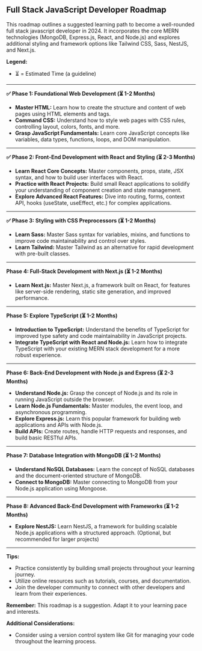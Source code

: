 ## Full Stack JavaScript Developer Roadmap

This roadmap outlines a suggested learning path to become a well-rounded full stack javascript developer in 2024. It incorporates the core MERN technologies (MongoDB, Express.js, React, and Node.js) and explores additional styling and framework options like Tailwind CSS, Sass, NestJS, and Next.js.

**Legend:**

* ⏳ = Estimated Time (a guideline)

---

**✅ Phase 1: Foundational Web Development (⏳ 1-2 Months)**

* **Master HTML:** Learn how to create the structure and content of web pages using HTML elements and tags.
* **Command CSS:** Understand how to style web pages with CSS rules, controlling layout, colors, fonts, and more.
* **Grasp JavaScript Fundamentals:** Learn core JavaScript concepts like variables, data types, functions, loops, and DOM manipulation.

---

**✅ Phase 2: Front-End Development with React and Styling (⏳ 2-3 Months)**

* **Learn React Core Concepts:** Master components, props, state, JSX syntax, and how to build user interfaces with React.
* **Practice with React Projects:** Build small React applications to solidify your understanding of component creation and state management.
* **Explore Advanced React Features:** Dive into routing, forms, context API, hooks (useState, useEffect, etc.) for complex applications.

---

**✅ Phase 3: Styling with CSS Preprocessors (⏳ 1-2 Months)**

* **Learn Sass:** Master Sass syntax for variables, mixins, and functions to improve code maintainability and control over styles.
* **Learn Tailwind:**  Master Tailwind as an alternative for rapid development with pre-built classes.

---
**Phase 4: Full-Stack Development with Next.js (⏳ 1-2 Months)**

* **Learn Next.js:** Master Next.js, a framework built on React, for features like server-side rendering, static site generation, and improved performance.

---

**Phase 5: Explore TypeScript (⏳ 1-2 Months)**

* **Introduction to TypeScript:** Understand the benefits of TypeScript for improved type safety and code maintainability in JavaScript projects.
* **Integrate TypeScript with React and Node.js:** Learn how to integrate TypeScript with your existing MERN stack development for a more robust experience. 
---

**Phase 6: Back-End Development with Node.js and Express (⏳ 2-3 Months)**

* **Understand Node.js:** Grasp the concept of Node.js and its role in running JavaScript outside the browser.
* **Learn Node.js Fundamentals:** Master modules, the event loop, and asynchronous programming.
* **Explore Express.js:** Learn this popular framework for building web applications and APIs with Node.js.
* **Build APIs:** Create routes, handle HTTP requests and responses, and build basic RESTful APIs.

---

**Phase 7: Database Integration with MongoDB (⏳ 1-2 Months)**

* **Understand NoSQL Databases:** Learn the concept of NoSQL databases and the document-oriented structure of MongoDB.
* **Connect to MongoDB:** Master connecting to MongoDB from your Node.js application using Mongoose.

---

**Phase 8: Advanced Back-End Development with Frameworks (⏳ 1-2 Months)**

* **Explore NestJS:** Learn NestJS, a framework for building scalable Node.js applications with a structured approach. (Optional, but recommended for larger projects)

---



**Tips:**

* Practice consistently by building small projects throughout your learning journey.
* Utilize online resources such as tutorials, courses, and documentation.
* Join the developer community to connect with other developers and learn from their experiences.

**Remember:** This roadmap is a suggestion. Adapt it to your learning pace and interests.

**Additional Considerations:**

* Consider using a version control system like Git for managing your code throughout the learning process.
